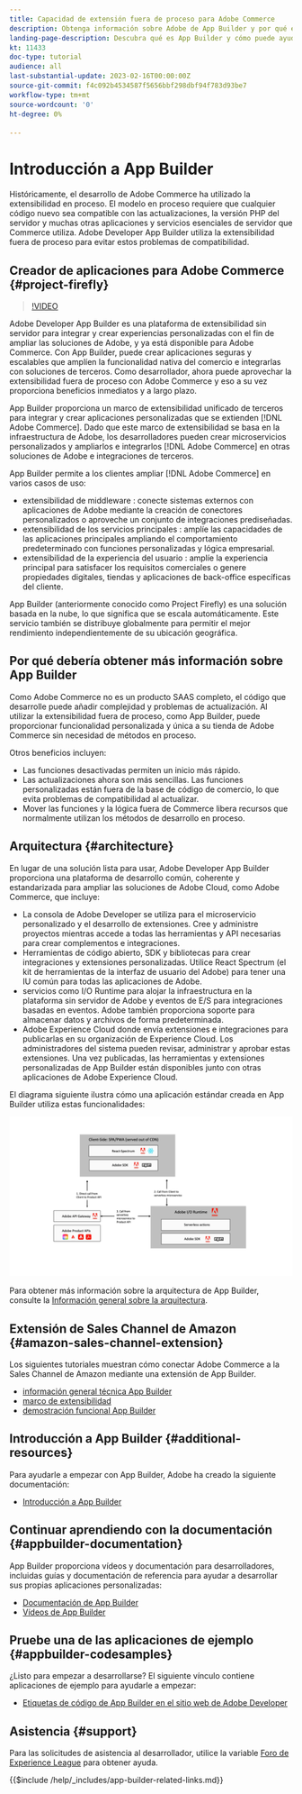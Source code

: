 ```yaml
---
title: Capacidad de extensión fuera de proceso para Adobe Commerce
description: Obtenga información sobre Adobe de App Builder y por qué es un aspecto importante de la extensibilidad fuera de proceso.
landing-page-description: Descubra qué es App Builder y cómo puede ayudarle con las estrategias de desarrollo de Adobe Commerce.
kt: 11433
doc-type: tutorial
audience: all
last-substantial-update: 2023-02-16T00:00:00Z
source-git-commit: f4c092b4534587f5656bbf298dbf94f783d93be7
workflow-type: tm+mt
source-wordcount: '0'
ht-degree: 0%

---
```



# Introducción a App Builder

Históricamente, el desarrollo de Adobe Commerce ha utilizado la extensibilidad en proceso. El modelo en proceso requiere que cualquier código nuevo sea compatible con las actualizaciones, la versión PHP del servidor y muchas otras aplicaciones y servicios esenciales de servidor que Commerce utiliza. Adobe Developer App Builder utiliza la extensibilidad fuera de proceso para evitar estos problemas de compatibilidad.

## Creador de aplicaciones para Adobe Commerce {#project-firefly}

>[!VIDEO](https://video.tv.adobe.com/v/3412839)

Adobe Developer App Builder es una plataforma de extensibilidad sin servidor para integrar y crear experiencias personalizadas con el fin de ampliar las soluciones de Adobe, y ya está disponible para Adobe Commerce. Con App Builder, puede crear aplicaciones seguras y escalables que amplíen la funcionalidad nativa del comercio e integrarlas con soluciones de terceros. Como desarrollador, ahora puede aprovechar la extensibilidad fuera de proceso con Adobe Commerce y eso a su vez proporciona beneficios inmediatos y a largo plazo.

App Builder proporciona un marco de extensibilidad unificado de terceros para integrar y crear aplicaciones personalizadas que se extienden [!DNL Adobe Commerce]. Dado que este marco de extensibilidad se basa en la infraestructura de Adobe, los desarrolladores pueden crear microservicios personalizados y ampliarlos e integrarlos [!DNL Adobe Commerce] en otras soluciones de Adobe e integraciones de terceros.

App Builder permite a los clientes ampliar [!DNL Adobe Commerce] en varios casos de uso:

* extensibilidad de middleware : conecte sistemas externos con aplicaciones de Adobe mediante la creación de conectores personalizados o aproveche un conjunto de integraciones prediseñadas.
* extensibilidad de los servicios principales : amplíe las capacidades de las aplicaciones principales ampliando el comportamiento predeterminado con funciones personalizadas y lógica empresarial.
* extensibilidad de la experiencia del usuario : amplíe la experiencia principal para satisfacer los requisitos comerciales o genere propiedades digitales, tiendas y aplicaciones de back-office específicas del cliente.

App Builder (anteriormente conocido como Project Firefly) es una solución basada en la nube, lo que significa que se escala automáticamente. Este servicio también se distribuye globalmente para permitir el mejor rendimiento independientemente de su ubicación geográfica.

## Por qué debería obtener más información sobre App Builder

Como Adobe Commerce no es un producto SAAS completo, el código que desarrolle puede añadir complejidad y problemas de actualización. Al utilizar la extensibilidad fuera de proceso, como App Builder, puede proporcionar funcionalidad personalizada y única a su tienda de Adobe Commerce sin necesidad de métodos en proceso.

Otros beneficios incluyen:

* Las funciones desactivadas permiten un inicio más rápido.
* Las actualizaciones ahora son más sencillas. Las funciones personalizadas están fuera de la base de código de comercio, lo que evita problemas de compatibilidad al actualizar.
* Mover las funciones y la lógica fuera de Commerce libera recursos que normalmente utilizan los métodos de desarrollo en proceso.

## Arquitectura {#architecture}

En lugar de una solución lista para usar, Adobe Developer App Builder proporciona una plataforma de desarrollo común, coherente y estandarizada para ampliar las soluciones de Adobe Cloud, como Adobe Commerce, que incluye:

* La consola de Adobe Developer se utiliza para el microservicio personalizado y el desarrollo de extensiones. Cree y administre proyectos mientras accede a todas las herramientas y API necesarias para crear complementos e integraciones.
* Herramientas de código abierto, SDK y bibliotecas para crear integraciones y extensiones personalizadas. Utilice React Spectrum (el kit de herramientas de la interfaz de usuario del Adobe) para tener una IU común para todas las aplicaciones de Adobe.
* servicios como I/O Runtime para alojar la infraestructura en la plataforma sin servidor de Adobe y eventos de E/S para integraciones basadas en eventos. Adobe también proporciona soporte para almacenar datos y archivos de forma predeterminada.
* Adobe Experience Cloud donde envía extensiones e integraciones para publicarlas en su organización de Experience Cloud. Los administradores del sistema pueden revisar, administrar y aprobar estas extensiones. Una vez publicadas, las herramientas y extensiones personalizadas de App Builder están disponibles junto con otras aplicaciones de Adobe Experience Cloud.

El diagrama siguiente ilustra cómo una aplicación estándar creada en App Builder utiliza estas funcionalidades:

![Arquitectura](/help/assets/app-builder/firefly-architecture.jpeg)

Para obtener más información sobre la arquitectura de App Builder, consulte la [Información general sobre la arquitectura](https://developer.adobe.com/app-builder/docs/guides/).

## Extensión de Sales Channel de Amazon {#amazon-sales-channel-extension}

Los siguientes tutoriales muestran cómo conectar Adobe Commerce a la Sales Channel de Amazon mediante una extensión de App Builder.

* [información general técnica App Builder](../app-builder/app-builder-technical-overview.md)
* [marco de extensibilidad](../app-builder/extensibility-framework-commerce-eventing.md)
* [demostración funcional App Builder](../app-builder/app-builder-functional-demonstration.md)

## Introducción a App Builder {#additional-resources}

Para ayudarle a empezar con App Builder, Adobe ha creado la siguiente documentación:

* [Introducción a App Builder](https://developer.adobe.com/app-builder/docs/getting_started/)

## Continuar aprendiendo con la documentación {#appbuilder-documentation}

App Builder proporciona vídeos y documentación para desarrolladores, incluidas guías y documentación de referencia para ayudar a desarrollar sus propias aplicaciones personalizadas:

* [Documentación de App Builder](https://developer.adobe.com/app-builder/docs/overview/)
* [Vídeos de App Builder](https://www.youtube.com/playlist?list=PLcVEYUqU7VRfDij-Jbjyw8S8EzW073F_o)

## Pruebe una de las aplicaciones de ejemplo {#appbuilder-codesamples}

¿Listo para empezar a desarrollarse? El siguiente vínculo contiene aplicaciones de ejemplo para ayudarle a empezar:

* [Etiquetas de código de App Builder en el sitio web de Adobe Developer](https://developer.adobe.com/app-builder/docs/resources/)

## Asistencia {#support}

Para las solicitudes de asistencia al desarrollador, utilice la variable [Foro de Experience League](https://experienceleaguecommunities.adobe.com/t5/app-builder/ct-p/project-firefly) para obtener ayuda.

{{$include /help/_includes/app-builder-related-links.md}}
